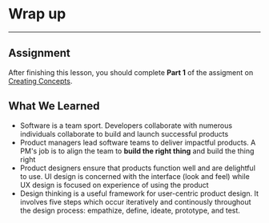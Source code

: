# Wrap up
----
## Assignment

After finishing this lesson, you should complete **Part 1** of the assigment on [Creating Concepts](/assignment-create-concepts.html). 

## What We Learned

- Software is a team sport. Developers collaborate with numerous individuals collaborate to build and launch successful products
- Product managers lead software teams to deliver impactful products. A PM's job is to align the team to **build the right thing** and build the thing right
- Product designers ensure that products function well and are delightful to use. UI design is concerned with the interface (look and feel) while UX design is focused on experience of using the product
- Design thinking is a useful framework for user-centric product design. It involves five steps which occur iteratively and continously throughout the design process: empathize, define, ideate, prototype, and test. 


